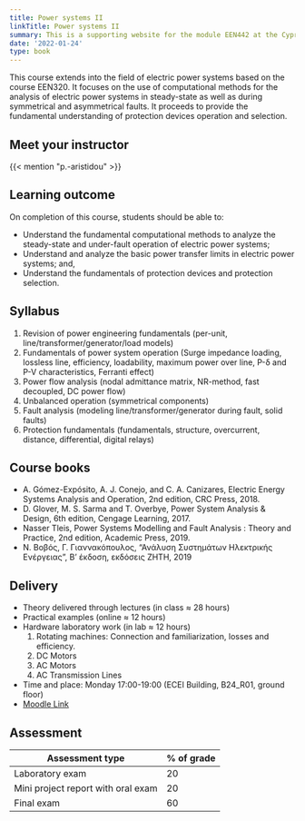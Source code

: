 ```yaml
---
title: Power systems II
linkTitle: Power systems II
summary: This is a supporting website for the module EEN442 at the Cyprus University of Technology
date: '2022-01-24'
type: book
---
```


This course extends into the field of electric power systems based on the course EEN320. It focuses on the use of computational methods for the analysis of electric power systems in steady-state as well as during symmetrical and asymmetrical faults. It proceeds to provide the fundamental understanding of protection devices operation and selection.

## Meet your instructor

{{< mention "p.-aristidou" >}}

## Learning outcome

On completion of this course, students should be able to:

- Understand the fundamental computational methods to analyze the steady-state and
under-fault operation of electric power systems;
- Understand and analyze the basic power transfer limits in electric power systems; and,
- Understand the fundamentals of protection devices and protection selection.

## Syllabus

1. Revision of power engineering fundamentals (per-unit,
line/transformer/generator/load models) 
2. Fundamentals of power system operation (Surge impedance loading, lossless line,
efficiency, loadability, maximum power over line, P-δ and P-V
characteristics, Ferranti effect)
3. Power flow analysis (nodal admittance matrix, NR-method, fast
decoupled, DC power flow)
4. Unbalanced operation (symmetrical components)
5. Fault analysis (modeling line/transformer/generator during fault, solid
faults)
6. Protection fundamentals (fundamentals, structure, overcurrent, distance,
differential, digital relays)

## Course books

- A. Gómez-Expósito, A. J. Conejo, and C. A. Canizares, Electric Energy Systems Analysis and Operation, 2nd edition, CRC Press, 2018.
- D. Glover, M. S. Sarma and T. Overbye, Power System Analysis & Design, 6th edition, Cengage Learning, 2017.
- Nasser Tleis, Power Systems Modelling and Fault Analysis : Theory and Practice, 2nd edition, Academic Press, 2019.
- Ν. Βοβός, Γ. Γιαννακόπουλος, “Ανάλυση Συστημάτων Ηλεκτρικής Ενέργειας”, Β’ έκδοση, εκδόσεις ΖΗΤΗ, 2019

## Delivery

- Theory delivered through lectures (in class ≈ 28 hours)
- Practical examples (online ≈ 12 hours)
- Hardware laboratory work (in lab ≈ 12 hours)
    1. Rotating machines: Connection and familiarization, losses and efficiency.
    2. DC Motors
    3. AC Motors
    4. AC Transmission Lines
- Time and place: Monday 17:00-19:00 (ECEI Building, B24_R01, ground floor)
- [Moodle Link](https://elearning.cut.ac.cy/course/view.php?id=775)

## Assessment

| Assessment type | % of grade |
|-----------------|------------|
| Laboratory exam | 20          |
| Mini project report with oral exam | 20         |
| Final exam      | 60         |